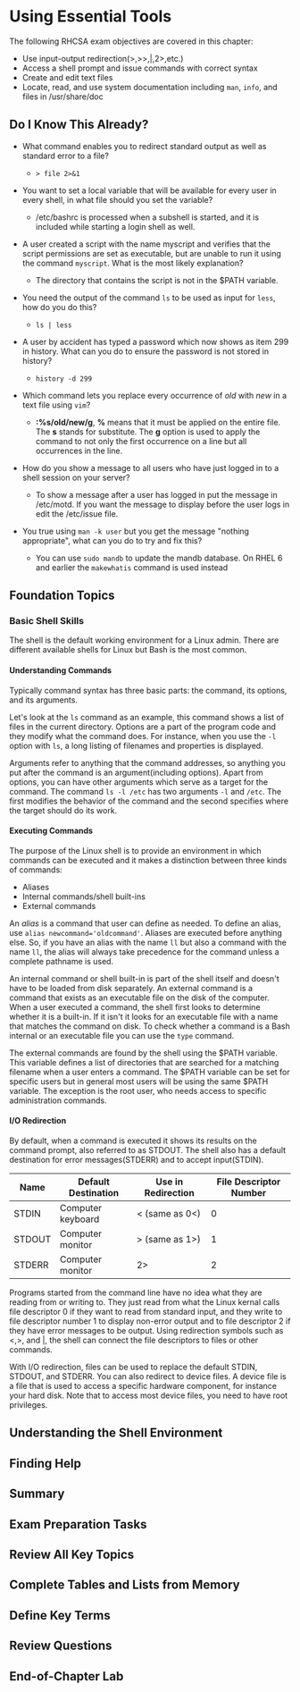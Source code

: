# Using Essential Tools
The following RHCSA exam objectives are covered in this chapter:
- Use input-output redirection(>,>>,|,2>,etc.)
- Access a shell prompt and issue commands with correct syntax
- Create and edit text files 
- Locate, read, and use system documentation including `man`, `info`, and files in /usr/share/doc

## Do I Know This Already?
- What command enables you to redirect standard output as well as standard error to a file?
    - `> file 2>&1`

- You want to set a local variable that will be available for every user in every shell, in what file should you set the variable?
    - /etc/bashrc is processed when a subshell is started, and it is included while starting a login shell as well.

- A user created a script with the name myscript and verifies that the script permissions are set as executable, but are unable to run it using the command `myscript`. What is the most likely explanation?
    - The directory that contains the script is not in the $PATH variable.

- You need the output of the command `ls` to be used as input for `less`, how do you do this?
    - `ls | less`

- A user by accident has typed a password which now shows as item 299 in history. What can you do to ensure the password is not stored in history?
    - `history -d 299`

- Which command lets you replace every occurrence of *old* with *new* in a text file using `vim`?
    - **:%s/old/new/g**, **%** means that it must be applied on the entire file. The **s** stands for substitute. The **g** option is used to apply the command to not only the first occurrence on a line but all occurrences in the line. 

- How do you show a message to all users who have just logged in to a shell session on your server?
    - To show a message after a user has logged in put the message in /etc/motd. If you want the message to display before the user logs in edit the /etc/issue file.

- You true using `man -k user` but you get the message "nothing appropriate", what can you do to try and fix this?
    - You can use `sudo mandb` to update the mandb database. On RHEL 6 and earlier the `makewhatis` command is used instead

## Foundation Topics

### Basic Shell Skills
The shell is the default working environment for a Linux admin. There are different available shells for Linux but Bash is the most common. 

#### Understanding Commands
Typically command syntax has three basic parts: the command, its options, and its arguments. 

Let's look at the `ls` command as an example, this command shows a list of files in the current directory. Options are a part of the program code and they modify what the command does. For instance, when you use the `-l` option with `ls`, a long listing of filenames and properties is displayed.

Arguments refer to anything that the command addresses, so anything you put after the command is an argument(including options). Apart from options, you can have other arguments which serve as a target for the command. The command `ls -l /etc` has two arguments `-l` and `/etc`. The first modifies the behavior of the command and the second specifies where the target should do its work.

#### Executing Commands
The purpose of the Linux shell is to provide an environment in which commands can be executed and it makes a distinction between three kinds of commands:
- Aliases
- Internal commands/shell built-ins
- External commands

An *alias* is a command that user can define as needed. To define an alias, use `alias newcommand='oldcommand'`. Aliases are executed before anything else. So, if you have an alias with the name `ll` but also a command with the name `ll`, the alias will always take precedence for the command unless a complete pathname is used.

An internal command or shell built-in is part of the shell itself and doesn't have to be loaded from disk separately. An external command is a command that exists as an executable file on the disk of the computer. When a user executed a command, the shell first looks to determine whether it is a built-in. If it isn't it looks for an executable file with a name that matches the command on disk. To check whether a command is a Bash internal or an executable file you can use the `type` command.

The external commands are found by the shell using the $PATH variable. This variable defines a list of directories that are searched for a matching filename when a user enters a command. The $PATH variable can be set for specific users but in general most users will be using the same $PATH variable. The exception is the root user, who needs access to specific administration commands.

#### I/O Redirection
By default, when a command is executed it shows its results on the command prompt, also referred to as STDOUT. The shell also has a default destination for error messages(STDERR) and to accept input(STDIN).

| Name | Default Destination | Use in Redirection | File Descriptor Number |
|---------------- | --------------- | --------------- | --------------- |
| STDIN | Computer keyboard    | < (same as 0<)    | 0    |
| STDOUT | Computer monitor   | > (same as 1>)   | 1   |
| STDERR | Computer monitor  | 2>   | 2   |

Programs started from the command line have no idea what they are reading from or writing to. They just read from what the Linux kernal calls file descriptor 0 if they want to read from standard input, and they write to file descriptor number 1 to display non-error output and to file descriptor 2 if they have error messages to be output. Using redirection symbols such as <,>, and |, the shell can connect the file descriptors to files or other commands.

With I/O redirection, files can be used to replace the default STDIN, STDOUT, and STDERR. You can also redirect to device files. A device file is a file that is used to access a specific hardware component, for instance your hard disk. Note that to access most device files, you need to have root privileges.


## Understanding the Shell Environment

## Finding Help

## Summary

## Exam Preparation Tasks

## Review All Key Topics

## Complete Tables and Lists from Memory

## Define Key Terms

## Review Questions

## End-of-Chapter Lab
